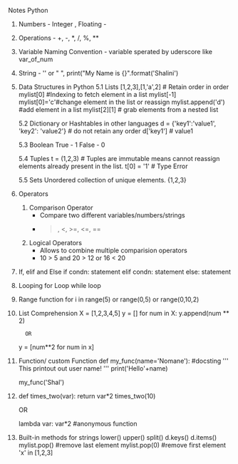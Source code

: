 Notes
Python
   1. Numbers - Integer , Floating -
   2. Operations - +, -, *, /, %, **
   3. Variable Naming Convention - variable sperated by uderscore like var_of_num
   4. String - '' or " ", print("My Name is {}".format('Shalini')
   5. Data Structures in Python
      5.1 Lists
          [1,2,3],[1,'a',2] # Retain order in order
          mylist[0] #Indexing to fetch element in a list
          mylist[-1]
          mylist[0]='c'#change element in the list or reassign
          mylist.append('d') #add element in a list
          mylist[2][1] # grab elements from a nested list

      5.2 Dictionary or Hashtables in other languages
          d = {'key1':'value1', 'key2': 'value2'} # do not retain any order
          d['key1'] # value1

      5.3 Boolean
          True - 1
          False - 0

      5.4 Tuples
          t = (1,2,3) # Tuples are immutable means cannot reassign elements     already present in the list.
          t[0] = '1' # Type Error
          
      5.5 Sets
          Unordered collection of unique elements.
          {1,2,3}

  6. Operators
     1. Comparison Operator
          - Compare two different variables/numbers/strings
          -  >, <, >=, <=, ==
     2.  Logical Operators
          - Allows to combine multiple comparision operators
          - 10 > 5 and 20 > 12 or 16 < 20
   7. If, elif and Else
        if condn:
            statement
        elif condn:
            statement
        else:
            statement
      
  8. Looping
       for Loop
       while loop

  9. Range function 
     for i in range(5) or range(0,5) or range(0,10,2)

  10. List Comprehension
      X = [1,2,3,4,5]
      y = []
      for num in X:
        y.append(num ** 2)

            OR
        y = [num**2 for num in x]

  11. Function/ custom Function
      def my_func(name='Nomane'):
      #docsting
        '''
          This printout out user name!
        '''
        print('Hello'+name)

      my_func('Shal')

  12. def times_two(var):
        return var*2
      times_two(10)

      OR

      lambda var: var*2 #anonymous function

  13. Built-in methods for strings
      lower()
      upper()
      split()
      d.keys()
      d.items()
      mylist.pop() #remove last element
      mylist.pop(0) #remove first element
      'x' in [1,2,3]
          

